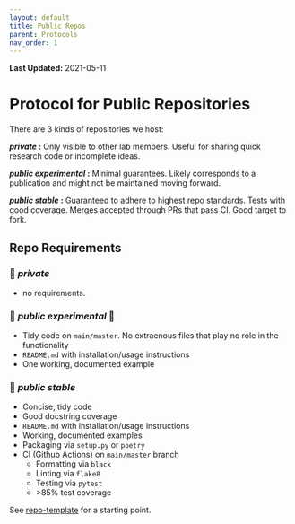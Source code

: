 ```yaml
---
layout: default
title: Public Repos
parent: Protocols
nav_order: 1
---
```

**Last Updated:** 2021-05-11
# Protocol for Public Repositories

There are 3 kinds of repositories we host:

 **_private_ :** Only visible to other lab members. Useful for sharing quick research code or incomplete ideas.

 **_public experimental_ :** Minimal guarantees. Likely corresponds to a publication and might not be maintained moving forward.

 **_public stable_ :** Guaranteed to adhere to highest repo standards. Tests with good coverage. Merges accepted through PRs that pass CI. Good target to fork.


## Repo Requirements

### 🌱 **_private_**
- no requirements.

### 🌿 **_public experimental_** 🧪
- Tidy code on `main/master`. No extraenous files that play no role in the functionality
- `README.md` with installation/usage instructions
- One working, documented example

### 🌲 **_public stable_**
- Concise, tidy code
- Good docstring coverage
- `README.md` with installation/usage instructions
- Working, documented examples
- Packaging via `setup.py` or `poetry`
- CI (Github Actions) on `main/master` branch
  - Formatting via `black`
  - Linting via `flake8`
  - Testing via `pytest`
  - \>85% test coverage
  
See [repo-template](https://github.com/UWRobotLearning/repo-template) for a starting point.
